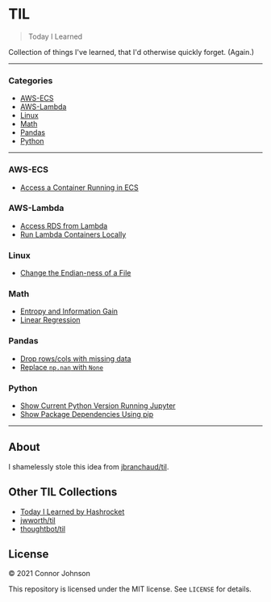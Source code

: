 # TIL

> Today I Learned

Collection of things I've learned, that I'd otherwise quickly forget. (Again.)

---

### Categories

* [AWS-ECS](#aws-ecs)
* [AWS-Lambda](#aws-lambda)
* [Linux](#linux)
* [Math](#math)
* [Pandas](#pandas)
* [Python](#python)

---

### AWS-ECS
- [Access a Container Running in ECS](aws-ecs/access-running-container.md)

### AWS-Lambda
- [Access RDS from Lambda](aws-lambda/access-rds-from-lambda.md)
- [Run Lambda Containers Locally](aws-lambda/run-lambda-containers-locally.md)

### Linux
- [Change the Endian-ness of a File](linux/change-endian-ness.md)

### Math
- [Entropy and Information Gain](math/entropy_and_information_gain.md)
- [Linear Regression](math/linear-regression.md)

### Pandas
- [Drop rows/cols with missing data](pandas/drop-rows-or-cols-with-missing-data.md)
- [Replace `np.nan` with `None`](pandas/replace-np-nan-with-none.md)


### Python
- [Show Current Python Version Running Jupyter](python/jupyer-show-current-python-version.md)
- [Show Package Dependencies Using pip](python/pip-show-package-dependencies.md)


---

## About

I shamelessly stole this idea from
[jbranchaud/til](https://github.com/jbranchaud/til).

## Other TIL Collections

* [Today I Learned by Hashrocket](https://til.hashrocket.com)
* [jwworth/til](https://github.com/jwworth/til)
* [thoughtbot/til](https://github.com/thoughtbot/til)

## License

&copy; 2021 Connor Johnson

This repository is licensed under the MIT license. See `LICENSE` for
details.